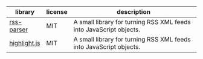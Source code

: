 library | license | description
--- | --- | ---
[rss-parser](https://npmjs.com/rss-parser) | MIT | A small library for turning RSS XML feeds into JavaScript objects.
[highlight.js](https://npmjs.com/highlight.js) | MIT | A small library for turning RSS XML feeds into JavaScript objects.
